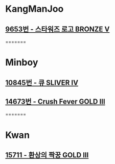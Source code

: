 # KangManJoo
## [9653번 - 스타워즈 로고 BRONZE V](https://www.acmicpc.net/problem/9653)
=======
# Minboy
## [10845번 - 큐 SLIVER IV](https://www.acmicpc.net/problem/10845)
## [14673번 - Crush Fever GOLD III](https://www.acmicpc.net/problem/14673)
=======
# Kwan
## [15711 - 환상의 짝꿍 GOLD III](https://www.acmicpc.net/problem/14673)
